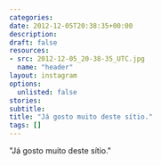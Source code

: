 ```yaml
---
categories:
date: 2012-12-05T20:38:35+00:00
description:
draft: false
resources:
- src: 2012-12-05_20-38-35_UTC.jpg
  name: "header"
layout: instagram
options:
  unlisted: false
stories:
subtitle:
title: "Já gosto muito deste sítio."
tags: []
---
```


"Já gosto muito deste sítio."
